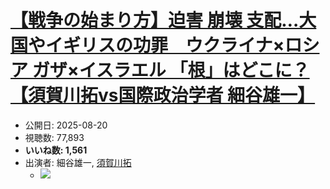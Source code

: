 # [【戦争の始まり方】迫害 崩壊 支配…大国やイギリスの功罪　ウクライナ×ロシア ガザ×イスラエル 「根」はどこに？【須賀川拓vs国際政治学者 細谷雄一】](https://www.youtube.com/watch?v=M3IxOP973iU)
-   公開日: 2025-08-20
-   視聴数: 77,893
-   **いいね数: 1,561**
-   出演者: 細谷雄一, [須賀川拓](/rehacq_fan/people/須賀川拓 "wikilink")
    - [![](https://img.youtube.com/vi/M3IxOP973iU/hqdefault.jpg)](https://www.youtube.com/watch?v=M3IxOP973iU)
